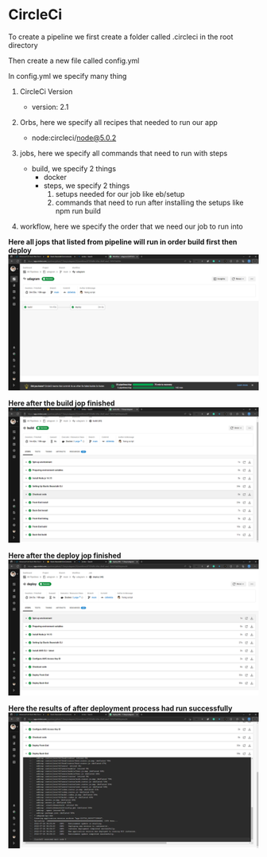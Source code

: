 # CircleCi

To create a pipeline we first create a folder called .circleci in the root directory

Then create a new file called config.yml

In config.yml we specify many thing

1. CircleCi Version
    - version: 2.1

2. Orbs, here we specify all recipes that needed to run our app
    - node:circleci/node@5.0.2

3. jobs, here we specify all commands that need to run with steps
    - build, we specify 2 things
        - docker
        - steps, we specify 2 things
            1. setups needed for our job like eb/setup
            2. commands that need to run after installing the setups like npm run build

4. workflow, here we specify the order that we need our job to run into

__Here all jops that listed from pipeline will run in order build first then deploy__
![CircleCi Jobs](images/circleci%20jobs.png)

__Here after the build jop finished__
![CircleCi Build](images/circleci%20build.png)

__Here after the deploy jop finished__
![CirceCi Deploy](images/circleci%20deploy.png)

__Here the results of after deployment process had run successfully__
![CircleCi Run](images/CircleCi%20out.png)
